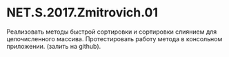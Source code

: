 # NET.S.2017.Zmitrovich.01
Реализовать методы быстрой сортировки и  сортировки слиянием для целочисленного массива.  Протестировать работу метода в консольном приложении. (залить на github).
